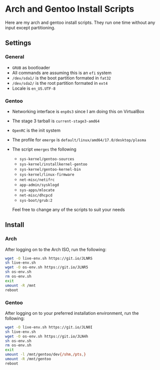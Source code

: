 # Arch and Gentoo Install Scripts
Here are my arch and gentoo install scripts. They run one time without any input except partitioning.

## Settings
### General
- `GRUB` as bootloader
- All commands are assuming this is an `efi` system
- `/dev/sda1/` is the boot partition formated in `fat32`
- `/dev/sda2/` is the root partition formated in `ext4`
- Locale is `en_US.UTF-8`
### Gentoo
- Networking interface is `enp0s3` since I am doing this on VirtualBox
- The stage 3 tarball is `current-stage3-amd64`
- `OpenRC` is the init system
- The profile for `emerge` is `default/linux/amd64/17.0/desktop/plasma`
- The script `emerges` the following
  - `sys-kernel/gentoo-sources`
  - `sys-kernel/installkernel-gentoo`
  - `sys-kernel/gentoo-kernel-bin`
  - `sys-kernel/linux-firmware`
  - `net-misc/netifrc`
  - `app-admin/sysklogd`
  - `sys-apps/mlocate`
  - `net-misc/dhcpcd`
  - `sys-boot/grub:2`
  
  Feel free to change any of the scripts to suit your needs
## Install
### Arch
After logging on to the Arch ISO, run the following:
```bash
wget -O live-env.sh https://git.io/JLNRS
sh live-env.sh
wget -O os-env.sh https://git.io/JLNR5
sh os-env.sh
rm os-env.sh
exit
umount -R /mnt
reboot
```
### Gentoo
After logging on to your preferred installation environment, run the following:
```bash
wget -O live-env.sh https://git.io/JLN0I
sh live-env.sh
wget -O os-env.sh https://git.io/JLN4h
sh os-env.sh
rm os-env.sh
exit
umount -l /mnt/gentoo/dev{/shm,/pts,}
umount -R /mnt/gentoo
reboot
```

